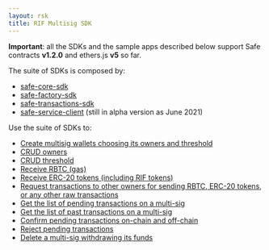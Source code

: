 ```yaml
---
layout: rsk
title: RIF Multisig SDK
---
```

**Important**: all the SDKs and the sample apps described below support Safe contracts **v1.2.0** and ethers.js **v5** so far.

The suite of SDKs is composed by:
- [safe-core-sdk](https://github.com/gnosis/safe-core-sdk)
- [safe-factory-sdk](https://github.com/rsksmart/safe-factory-sdk)
- [safe-transactions-sdk](https://github.com/rsksmart/safe-transactions-sdk)
- [safe-service-client](https://www.npmjs.com/package/@gnosis.pm/safe-service-client) (still in alpha version as June 2021)


Use the suite of SDKs to:
- [Create multisig wallets choosing its owners and threshold](creation)
- [CRUD owners](policies/#owners)
- [CRUD threshold](policies/#threshold)
- [Receive RBTC (gas)](receiving/#rbtc)
- [Receive ERC-20 tokens (including RIF tokens)](receiving/#erc20)
- [Request transactions to other owners for sending RBTC, ERC-20 tokens, or any other raw transactions](transactions)
- [Get the list of pending transactions on a multi-sig](listing/#get-the-list-of-pending-transactions)
- [Get the list of past transactions on a multi-sig](listing/#get-the-list-of-past-transactions)
- [Confirm pending transactions on-chain and off-chain](transaction_confirmation)
- [Reject pending transactions](rejecting)
- [Delete a multi-sig withdrawing its funds](deleting)
